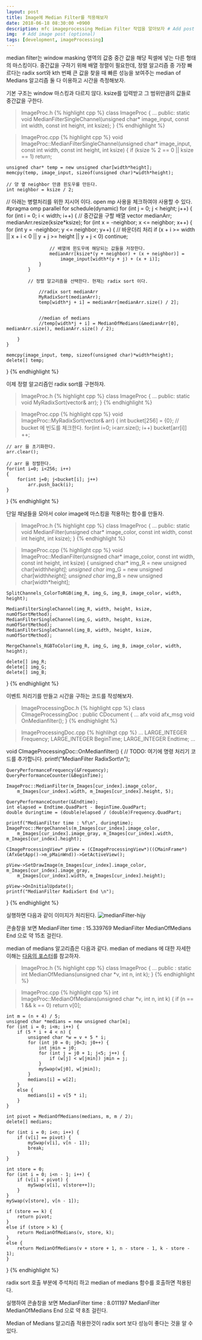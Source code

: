 ```yaml
---
layout: post
title: Image에 Median Filter를 적용해보자
date: 2018-06-18 08:30:00 +0900
description: mfc imageprocessing Median Filter 작업을 알아보자 # Add post description (optional)
img:  # Add image post (optional)
tags: [development, imageProcessing]
---
```


median filter는 window masking 영역의 값중 중간 값을 해당 픽셀에 넣는 다른 형태의 마스킹이다.
중간값을 구하기 위해 배열 정렬이 필요한데, 정렬 알고리즘 중 가장 빠르다는 radix sort와 kth 번째 큰 값을
찾을 때 빠른 성능을 보여주는 median of Medians 알고리즘 둘 다 이용하고 시간을 측정해보자.

기본 구조는 window 마스킹과 다르지 않다. ksize를 입력받고 그 범위만큼의 값들로 중간값을 구한다.
> ImageProc.h
{% highlight cpp %}
class ImageProc
{
    ...
public:
    static void MedianFilterSingleChannel(unsigned char* image_input,
		const int width, const int height, int ksize);
}
{% endhighlight %}

> ImageProc.cpp
{% highlight cpp %}
void ImageProc::MedianFilterSingleChannel(unsigned char* image_input,
	const int width, const int height, int ksize)
{
	if (ksize % 2 == 0 || ksize == 1) return;

	unsigned char* temp = new unsigned char[width*height];
	memcpy(temp, image_input, sizeof(unsigned char)*width*height);

    // 양 옆 neighbor 만큼 윈도우를 만든다.
	int neighbor = ksize / 2;

// 아래는 병렬처리를 위한 지시어 이다. open mp 사용을 체크하여야 사용할 수 있다.
#pragma omp parallel for schedule(dynamic)
	for (int j = 0; j < height; j++)
	{
		for (int i = 0; i < width; i++)
		{
            // 중간값을 구할 배열
			vector<unsigned char> medianArr;
			medianArr.resize(ksize*ksize);
			for (int x = -neighbor; x <= neighbor; x++)
			{
				for (int y = -neighbor; y <= neighbor; y++)
				{
                    // 바운더리 처리
					if (x + i >= width || x + i < 0 || y + j >= height
						|| y + j < 0) continue;

                    // 배열에 윈도우에 해당되는 값들을 저장한다.
					medianArr[ksize*(y + neighbor) + (x + neighbor)] =
						image_input[width*(y + j) + (x + i)];
				}
			}

            // 정렬 알고리즘을 선택한다. 현재는 radix sort 이다.

				//radix sort medianArr
				MyRadixSort(medianArr);
				temp[width*j + i] = medianArr[medianArr.size() / 2];


				//median of medians
				//temp[width*j + i] = MedianOfMedians(&medianArr[0], medianArr.size(), medianArr.size() / 2);
				
		}
	}

	memcpy(image_input, temp, sizeof(unsigned char)*width*height);
	delete[] temp;
}
{% endhighlight %}

이제 정렬 알고리즘인 radix sort를 구현하자.
> ImageProc.h
{% highlight cpp %}
class ImageProc
{
    ...
public:
    static void MyRadixSort(vector<unsigned char>& arr);
}
{% endhighlight %}

> ImageProc.cpp
{% highlight cpp %}
void ImageProc::MyRadixSort(vector<unsigned char>& arr)
{
    int bucket[256] = {0};
    // bucket 에 빈도를 체크한다.
    for(int i=0; i<arr.size(); i++)
        bucket[arr[i]] ++;

    // arr 을 초기화한다.
    arr.clear();

    // arr 을 정렬한다.
    for(int i=0; i<256; i++)
    {
        for(int j=0; j<bucket[i]; j++)
            arr.push_back(i);
    }    
}
{% endhighlight %}

단일 채널들을 모아서 color image에 마스킹을 적용하는 함수를 만들자.
> ImageProc.h
{% highlight cpp %}
class ImageProc
{
    ...
public:
    static void MedianFilter(unsigned char* image_color,
		const int width, const int height, int ksize);
}
{% endhighlight %}

> ImageProc.cpp
{% highlight cpp %}
void ImageProc::MedianFilter(unsigned char* image_color,
		const int width, const int height, int ksize)
{
	unsigned char* img_R = new unsigned char[width*height];
	unsigned char* img_G = new unsigned char[width*height];
	unsigned char* img_B = new unsigned char[width*height];

	SplitChannels_ColorToRGB(img_R, img_G, img_B, image_color, width, height);

	MedianFilterSingleChannel(img_R, width, height, ksize, numOfSortMethod);
	MedianFilterSingleChannel(img_G, width, height, ksize, numOfSortMethod);
	MedianFilterSingleChannel(img_B, width, height, ksize, numOfSortMethod);

	MergeChannels_RGBToColor(img_R, img_G, img_B, image_color, width, height);

	delete[] img_R;
	delete[] img_G;
	delete[] img_B;    
}
{% endhighlight %}



이벤트 처리기를 만들고 시간을 구하는 코드를 작성해보자.
> ImageProcessingDoc.h
{% highlight cpp %}
class CImageProcessingDoc : public CDocument
{
    ...
    afx void afx_msg void OnMedianfilter();
}
{% endhighlight %}

> ImageProcessingDoc.cpp
{% highlihgt cpp %}
...
LARGE_INTEGER Frequency;
LARGE_INTEGER BeginTime;
LARGE_INTEGER Endtime;
...

void CImageProcessingDoc::OnMedianfilter()
{
	// TODO: 여기에 명령 처리기 코드를 추가합니다.
	printf("MedianFilter RadixSort\n");

	QueryPerformanceFrequency(&Frequency);
	QueryPerformanceCounter(&BeginTime);

	ImageProc::MedianFilter(m_Images[cur_index].image_color,
		m_Images[cur_index].width, m_Images[cur_index].height, 5);

	QueryPerformanceCounter(&Endtime);
	int elapsed = Endtime.QuadPart - BeginTime.QuadPart;
	double duringtime = (double)elapsed / (double)Frequency.QuadPart;

	printf("MedianFilter time : %f\n", duringtime);
	ImageProc::MergeChannels(m_Images[cur_index].image_color,
		m_Images[cur_index].image_gray, m_Images[cur_index].width, m_Images[cur_index].height);

	CImageProcessingView* pView = (CImageProcessingView*)((CMainFrame*)(AfxGetApp()->m_pMainWnd))->GetActiveView();

	pView->SetDrawImage(m_Images[cur_index].image_color, m_Images[cur_index].image_gray,
		m_Images[cur_index].width, m_Images[cur_index].height);

	pView->OnInitialUpdate();
	printf("MedianFilter RadixSort End \n");
}
{% endhighlight %}

실행하면 다음과 같이 이미지가 처리된다.
![medianFilter-hijy]({{"/assets/img/imageProcessing/medianFilter-hijy.jpg"}})

콘솔창을 보면 
MedianFilter time : 15.339769
MedianFilter MedianOfMedians End
으로 약 15초 걸린다.

median of medians 알고리즘은 다음과 같다.
median of medians 에 대한 자세한 이해는 [다음의 포스터](../Median-of-medians)를 참고하자.

> ImageProc.h
{% highlight cpp %}
class ImageProc
{
    ...
public :
    static int MedianOfMedians(unsigned char *v, int n, int k);
}
{% endhighlight %}

> ImageProc.cpp
{% highlight cpp %}
int ImageProc::MedianOfMedians(unsigned char *v, int n, int k) {
	if (n == 1 && k == 0) return v[0];

	int m = (n + 4) / 5;
	unsigned char *medians = new unsigned char[m];
	for (int i = 0; i<m; i++) {
		if (5 * i + 4 < n) {
			unsigned char *w = v + 5 * i;
			for (int j0 = 0; j0<3; j0++) {
				int jmin = j0;
				for (int j = j0 + 1; j<5; j++) {
					if (w[j] < w[jmin]) jmin = j;
				}
				mySwap(w[j0], w[jmin]);
			}
			medians[i] = w[2];
		}
		else {
			medians[i] = v[5 * i];
		}
	}

	int pivot = MedianOfMedians(medians, m, m / 2);
	delete[] medians;

	for (int i = 0; i<n; i++) {
		if (v[i] == pivot) {
			mySwap(v[i], v[n - 1]);
			break;
		}
	}

	int store = 0;
	for (int i = 0; i<n - 1; i++) {
		if (v[i] < pivot) {
			mySwap(v[i], v[store++]);
		}
	}
	mySwap(v[store], v[n - 1]);

	if (store == k) {
		return pivot;
	}
	else if (store > k) {
		return MedianOfMedians(v, store, k);
	}
	else {
		return MedianOfMedians(v + store + 1, n - store - 1, k - store - 1);
	}
}
{% endhighlight %}

radix sort 호출 부분에 주석처리 하고 median of medians 함수를 호출하면 적용된다.

실행하여 콘솔창을 보면 
MedianFilter time : 8.011197
MedianFilter MedianOfMedians End
으로 약 8초 걸린다.

Median of Medians 알고리즘 적용한것이 radix sort 보다 성능이 좋다는 것을 알 수 있다.